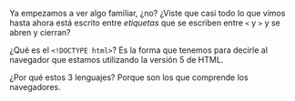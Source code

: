 Ya empezamos a ver algo familiar, ¿no? ¿Viste que casi todo lo que vimos hasta ahora está escrito entre _etiquetas_ que se escriben entre `<` y `>` y se abren y cierran?

¿Qué es el `<!DOCTYPE html>`?
Es la forma que tenemos para decirle al navegador que estamos utilizando la versión 5 de HTML.

¿Por qué estos 3 lenguajes?
Porque son los que comprende los navegadores. 
